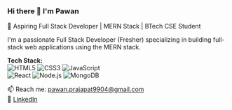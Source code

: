 ### Hi there 👋 I'm Pawan  
🚀 Aspiring Full Stack Developer | MERN Stack | BTech CSE Student

I'm a passionate Full Stack Developer (Fresher) specializing in building full-stack web applications using the MERN stack.

**Tech Stack:**  
![HTML5](https://img.shields.io/badge/-HTML5-E34F26?style=flat&logo=html5) 
![CSS3](https://img.shields.io/badge/-CSS3-1572B6?style=flat&logo=css3) 
![JavaScript](https://img.shields.io/badge/-JavaScript-F7DF1E?style=flat&logo=javascript)  
![React](https://img.shields.io/badge/-React-61DAFB?style=flat&logo=react) 
![Node.js](https://img.shields.io/badge/-Node.js-339933?style=flat&logo=node.js) 
![MongoDB](https://img.shields.io/badge/-MongoDB-47A248?style=flat&logo=mongodb)

📫 Reach me: pawan.prajapat9904@gmail.com  
🔗 [LinkedIn](https://www.linkedin.com/in/pawan-prajapat-/) 


<!--
**pawanprajapat9904/pawanprajapat9904** is a ✨ _special_ ✨ repository because its `README.md` (this file) appears on your GitHub profile.

Here are some ideas to get you started:

- 🔭 I’m currently working on ...
- 🌱 I’m currently learning ...
- 👯 I’m looking to collaborate on ...
- 🤔 I’m looking for help with ...
- 💬 Ask me about ...
      I'm a passionate Full Stack Developer (Fresher) specializing in building full-stack web applications using the MERN stack.
- 📫 How to reach me: ...
      📫 Reach me: pawan.prajapat9904@gmail.com  
      🔗 [LinkedIn](https://linkedin.com/in/yourprofile) | [Portfolio](https://yourportfolio.com)


